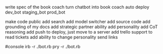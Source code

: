 
write spec of the book coach
turn chatbot into book coach
auto deploy
dev_bot
staging_bot
prod_bot




make code public
add search
add model switcher 
add source code
add grounding of my docs
add strategic partner ability
add personality
add CoT reasoning
add push to deploy, just move to a server
add trello support to read tickets
add ability to change personality
send links



#console
irb -r ./bot.rb
pry -r ./bot.rb
